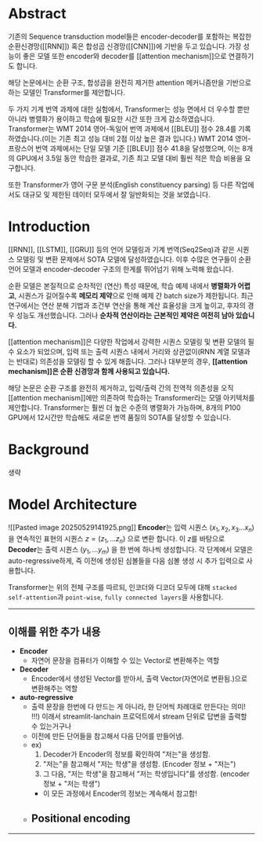 # Abstract
기존의 Sequence transduction model들은 encoder-decoder를 포함하는 복잡한 순환신경망([[RNN]]) 혹은 합성곱 신경망([[CNN]])에 기반을 두고 있습니다.
가장 성능이 좋은 모델 또한 encoder와 decoder를 [[attention mechanism]]으로 연결하기도 합니다.

해당 논문에서는 순환 구조, 합성곱을 완전히 제거한 attention 메커니즘만을 기반으로 하는 모델인 Transformer를 제안합니다.

두 가지 기계 번역 과제에 대한 실험에서, Transformer는 성능 면에서 더 우수할 뿐만 아니라
병렬화가 용이하고 학습에 필요한 시간 또한 크게 감소하였습니다.
Transformer는 WMT 2014 영어-독일어 번역 과제에서 [[BLEU]] 점수 28.4를 기록하였습니다.(이는 기존 최고 성능 대비 2점 이상 높은 결과 입니다.)
WMT 2014 영어-프랑스어 번역 과제에서는 단일 모델 기준 [[BLEU]] 점수 41.8을 달성했으며, 이는 8개의 GPU에서 3.5일 동안 학습한 결과로, 기존 최고 모델 대비 훨씬 적은 학습 비용을 요구합니다.

또한 Transformer가 영어 구문 분석(English constituency parsing) 등 다른 작업에서도 대규모 및 제한된 데이터 모두에서 잘 일반화되는 것을 보였습니다.


# Introduction
[[RNN]], [[LSTM]], [[GRU]] 등의 언어 모델링과 기계 번역(Seq2Seq)과 같은 시퀀스 모델링 및 변환 문제에서 SOTA 모델에 달성하였습니다.
이후 수많은 연구들이 순환 언어 모델과 encoder-decoder 구조의 한계를 뛰어넘기 위해 노력해 왔습니다.

순환 모델은 본질적으로 순차적인 (연산) 특성 때문에, 학습 예제 내에서 **병렬화가 어렵고**, 시퀀스가 길어질수록 **메모리 제약**으로 인해 예제 간 batch size가 제한됩니다. 최근 연구에서는 연산 분해 기법과 조건부 연산을 통해 계산 효율성을 크게 높이고, 후자의 경우 성능도 개선했습니다.
그러나 **순차적 연산이라는 근본적인 제약은 여전히 남아 있습니다.**

[[attention mechanism]]은 다양한 작업에서 강력한 시퀀스 모델링 및 변환 모델의 필수 요소가 되었으며,
입력 또는 출력 시퀀스 내에서 거리와 상관없이(RNN 계열 모델과는 반대로) 의존성을 모델링 할 수 있게 해줍니다.
그러나 대부분의 경우, **[[attention mechanism]]은 순환 신경망과 함께 사용되고 있습니다.**

해당 논문은 순환 구조를 완전히 제거하고, 입력/출력 간의 전역적 의존성을 오직 [[attention mechanism]]에만 의존하여 학습하는 Transformer라는 모델 아키텍처를 제안합니다.
Transformer는 훨씬 더 높은 수준의 병렬화가 가능하며, 8개의 P100 GPU에서 12시간만 학습해도 새로운 번역 품질의 SOTA를 달성할 수 있습니다.


# Background
생략


# Model Architecture
![[Pasted image 20250529141925.png]]
**Encoder**는 입력 시퀀스 $(x_{1}, x_{2}, x_{3} ... x_{n})$을 연속적인 표현의 시퀀스 $z = (z_{1}, ... z_{n})$ 으로 변환 합니다.
이 $z$를 바탕으로 **Decoder**는 출력 시퀀스 $(y_1, ... y_m)$ 을 한 번에 하나씩 생성합니다.
각 단계에서 모델은 auto-regressive하게, 즉 이전에 생성된 심볼들을 다음 심볼 생성 시 추가 입력으로 사용합니다.

Transformer는 위의 전체 구조를 따르되, 인코더와 디코더 모두에 대해 `stacked self-attention`과 `point-wise`, `fully connected layers`을 사용합니다.

___
## 이해를 위한 추가 내용
- **Encoder**
	- 자연어 문장을 컴퓨터가 이해할 수 있는 Vector로 변환해주는 역할
- **Decoder**
	- Encoder에서 생성된 Vector를 받아서, 출력 Vector(자연어로 변환됨.)으로 변환해주는 역할
- **auto-regressive**
	- 출력 문장을 한번에 다 만드는 게 아니라, 한 단어씩 차례대로 만든다는 의미!
	  !!!) 이래서 streamlit-lanchain 프로덕트에서 stream 단위로 답변을 출력할 수 있는거구나
	- 이전에 만든 단어들을 참고해서 다음 단어를 만들어냄.
	- ex)
	  1. Decoder가 Encoder의 정보를 확인하여 "저는"을 생성함.
	  2. "저는"을 참고해서 "저는 학생"을 생성함. (Encoder 정보 + "저는")
	  3. 그 다음, "저는 학생"을 참고해서 "저는 학생입니다"를 생성함. (encoder 정보 + "저는 학생")
	  - 이 모든 과정에서 Encoder의 정보는 계속해서 참고함!
  - **Positional encoding**
	  - 
___